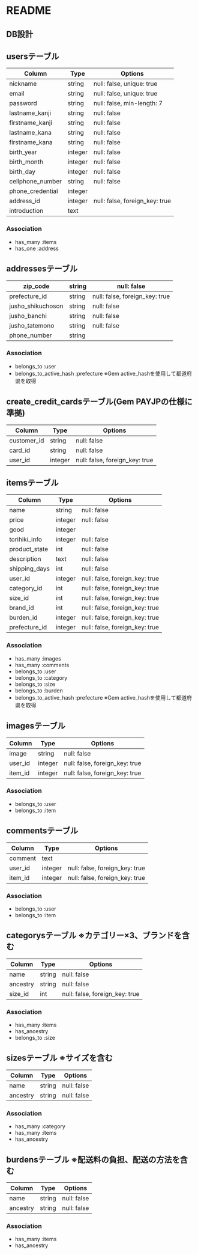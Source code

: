 # README

## DB設計
## usersテーブル
|Column|Type|Options|
|------|----|-------|
|nickname|string|null: false, unique: true|
|email|string|null: false, unique: true|
|password|string|null: false, min-length: 7|
|lastname_kanji|string|null: false|
|firstname_kanji|string|null: false|
|lastname_kana|string|null: false|
|firstname_kana|string|null: false|
|birth_year|integer|null: false|
|birth_month|integer|null: false|
|birth_day|integer|null: false|
|cellphone_number|string|null: false|
|phone_credential|integer||
|address_id|integer|null: false, foreign_key: true|
|introduction|text||
### Association
- has_many :items
- has_one :address

## addressesテーブル
|zip_code|string|null: false|
|------|----|-------|
|prefecture_id|string|null: false, foreign_key: true|  ※ 住所の都道府県
|jusho_shikuchoson|string|null: false|
|jusho_banchi|string|null: false|
|jusho_tatemono|string|null: false|
|phone_number|string||
### Association
- belongs_to :user
- belongs_to_active_hash :prefecture  ※Gem active_hashを使用して都道府県を取得

## create_credit_cardsテーブル(Gem PAYJPの仕様に準拠)
|Column|Type|Options|
|------|----|-------|
|customer_id|string|null: false|
|card_id|string|null: false|
|user_id|integer|null: false, foreign_key: true|

## itemsテーブル
|Column|Type|Options|
|------|----|-------|
|name|string|null: false|
|price|integer|null: false|
|good|integer||
|torihiki_info|integer|null: false|  ※ 0:出品中 1:取引中 2:売却済
|product_state|int|null: false|  ※ 0:新品 1:未使用 2:傷なし 3:やや傷あり 4:やや傷汚れ 5:傷汚れ 6:状態悪し
|description|text|null: false|
|shipping_days|int|null: false|  ※ 0:1~2日 1:2~3日 2:4~7日
|user_id|integer|null: false, foreign_key: true|
|category_id|int|null: false, foreign_key: true|  ※ 多階層カテゴリ(Gem ancestry)を使用
|size_id|int|null: false, foreign_key: true|  ※ 多階層カテゴリ(Gem ancestry)を使用
|brand_id|int|null: false, foreign_key: true|
|burden_id|integer|null: false, foreign_key: true|    ※ 多階層カテゴリ(Gem ancestry)を使用
|prefecture_id|integer|null: false, foreign_key: true|  ※ 発送元
### Association
- has_many :images
- has_many :comments
- belongs_to :user
- belongs_to :category
- belongs_to :size
- belongs_to :burden
- belongs_to_active_hash :prefecture  ※Gem active_hashを使用して都道府県を取得

## imagesテーブル
|Column|Type|Options|
|------|----|-------|
|image|string|null: false|
|user_id|integer|null: false, foreign_key: true|
|item_id|integer|null: false, foreign_key: true|
### Association
- belongs_to :user
- belongs_to :item

## commentsテーブル
|Column|Type|Options|
|------|----|-------|
|comment|text||
|user_id|integer|null: false, foreign_key: true|
|item_id|integer|null: false, foreign_key: true|
### Association
- belongs_to :user
- belongs_to :item

## categorysテーブル  ※カテゴリー×3、ブランドを含む
|Column|Type|Options|
|------|----|-------|
|name|string|null: false|
|ancestry|string|null: false|
|size_id|int|null: false, foreign_key: true|  ※ 多階層カテゴリ(Gem ancestry)を使用
### Association
- has_many :items
- has_ancestry
- belongs_to :size

## sizesテーブル  ※サイズを含む
|Column|Type|Options|
|------|----|-------|
|name|string|null: false|
|ancestry|string|null: false|
### Association
- has_many :category
- has_many :items
- has_ancestry

## burdensテーブル  ※配送料の負担、配送の方法を含む
|Column|Type|Options|
|------|----|-------|
|name|string|null: false|
|ancestry|string|null: false|
### Association
- has_many :items
- has_ancestry
